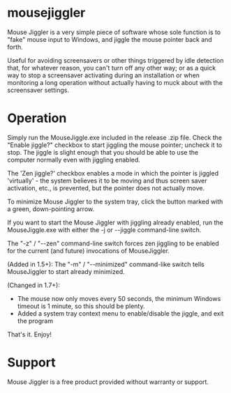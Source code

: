 mousejiggler
============

Mouse Jiggler is a very simple piece of software whose sole function is to "fake" mouse input to Windows, and
jiggle the mouse pointer back and forth.

Useful for avoiding screensavers or other things triggered by idle detection that, for whatever reason, you
can't turn off any other way; or as a quick way to stop a screensaver activating during an installation or
when monitoring a long operation without actually having to muck about with the screensaver settings.

Operation
=========

Simply run the MouseJiggle.exe included in the release .zip file. Check the "Enable jiggle?" checkbox to start
jiggling the mouse pointer; uncheck it to stop. The jiggle is slight enough that you should be able to use the
computer normally even with jiggling enabled.

The 'Zen jiggle?' checkbox enables a mode in which the pointer is jiggled 'virtually' - the system believes it
to be moving and thus screen saver activation, etc., is prevented, but the pointer does not actually move.

To minimize Mouse Jiggler to the system tray, click the button marked with a green, down-pointing arrow.

If you want to start the Mouse Jiggler with jiggling already enabled, run the MouseJiggle.exe with either the
-j or --jiggle command-line switch.

The "-z" / "--zen" command-line switch forces zen jiggling to be enabled for the current (and future) invocations
of MouseJiggler.

(Added in 1.5+): The "-m" / "--minimized" command-like switch tells MouseJiggler to start already minimized.

(Changed in 1.7+):
 - The mouse now only moves every 50 seconds, the minimum Windows timeout is 1 minute, so this should be plenty.
 - Added a system tray context menu to enable/disable the jiggle, and exit the program

That's it. Enjoy!

Support
=======

Mouse Jiggler is a free product provided without warranty or support.

